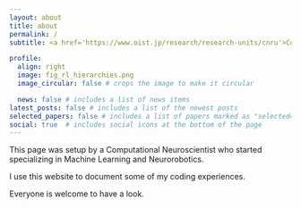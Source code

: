 ```yaml
---
layout: about
title: about
permalink: /
subtitle: <a href='https://www.oist.jp/research/research-units/cnru'>Cognitive Neurorobotics Research Unit, OIST</a>. 

profile:
  align: right
  image: fig_rl_hierarchies.png
  image_circular: false # crops the image to make it circular

  news: false # includes a list of news items
latest_posts: false # includes a list of the newest posts
selected_papers: false # includes a list of papers marked as "selected={true}"
social: true  # includes social icons at the bottom of the page
---
```


This page was setup by a Computational Neuroscientist who started specializing in 
Machine Learning and Neurorobotics.

I use this website to document some of my coding experiences.

Everyone is welcome to have a look.
